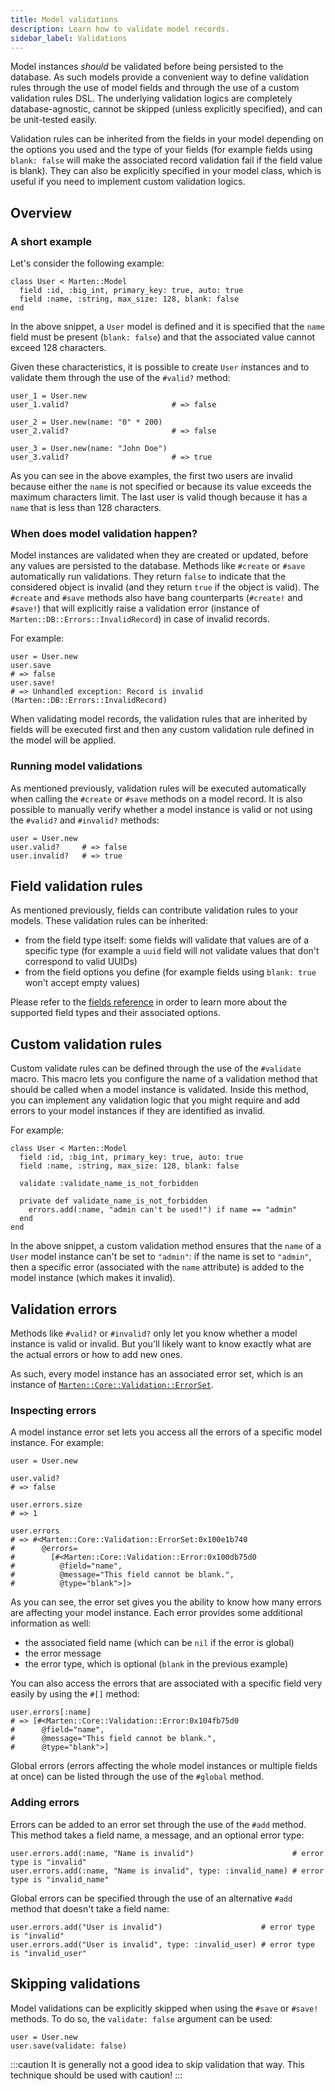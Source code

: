 ```yaml
---
title: Model validations
description: Learn how to validate model records.
sidebar_label: Validations
---
```


Model instances _should_ be validated before being persisted to the database. As such models provide a convenient way to define validation rules through the use of model fields and through the use of a custom validation rules DSL. The underlying validation logics are completely database-agnostic, cannot be skipped (unless explicitly specified), and can be unit-tested easily.

Validation rules can be inherited from the fields in your model depending on the options you used and the type of your fields (for example fields using `blank: false` will make the associated record validation fail if the field value is blank). They can also be explicitly specified in your model class, which is useful if you need to implement custom validation logics.

## Overview

### A short example

Let's consider the following example:

```crystal
class User < Marten::Model
  field :id, :big_int, primary_key: true, auto: true
  field :name, :string, max_size: 128, blank: false
end
```

In the above snippet, a `User` model is defined and it is specified that the `name` field must be present (`blank: false`) and that the associated value cannot exceed 128 characters.

Given these characteristics, it is possible to create `User` instances and to validate them through the use of the `#valid?` method:

```crystal
user_1 = User.new
user_1.valid?                       # => false

user_2 = User.new(name: "0" * 200)
user_2.valid?                       # => false

user_3 = User.new(name: "John Doe")
user_3.valid?                       # => true
```

As you can see in the above examples, the first two users are invalid because either the `name` is not specified or because its value exceeds the maximum characters limit. The last user is valid though because it has a `name` that is less than 128 characters.

### When does model validation happen?

Model instances are validated when they are created or updated, before any values are persisted to the database. Methods like `#create` or `#save` automatically run validations. They return `false` to indicate that the considered object is invalid (and they return `true` if the object is valid). The `#create` and `#save` methods also have bang counterparts (`#create!` and `#save!`) that will explicitly raise a validation error (instance of `Marten::DB::Errors::InvalidRecord`) in case of invalid records.

For example:

```crystal
user = User.new
user.save
# => false
user.save!
# => Unhandled exception: Record is invalid (Marten::DB::Errors::InvalidRecord)
```

When validating model records, the validation rules that are inherited by fields will be executed first and then any custom validation rule defined in the model will be applied.

### Running model validations

As mentioned previously, validation rules will be executed automatically when calling the `#create` or `#save` methods on a model record. It is also possible to manually verify whether a model instance is valid or not using the `#valid?` and `#invalid?` methods:

```crystal
user = User.new
user.valid?     # => false
user.invalid?   # => true
```

## Field validation rules

As mentioned previously, fields can contribute validation rules to your models. These validation rules can be inherited:

* from the field type itself: some fields will validate that values are of a specific type (for example a `uuid` field will not validate values that don't correspond to valid UUIDs)
* from the field options you define (for example fields using `blank: true` won't accept empty values)

Please refer to the [fields reference](./reference/fields.md) in order to learn more about the supported field types and their associated options.

## Custom validation rules

Custom validate rules can be defined through the use of the `#validate` macro. This macro lets you configure the name of a validation method that should be called when a model instance is validated. Inside this method, you can implement any validation logic that you might require and add errors to your model instances if they are identified as invalid.

For example:

```crystal
class User < Marten::Model
  field :id, :big_int, primary_key: true, auto: true
  field :name, :string, max_size: 128, blank: false

  validate :validate_name_is_not_forbidden

  private def validate_name_is_not_forbidden
    errors.add(:name, "admin can't be used!") if name == "admin"
  end
end
```

In the above snippet, a custom validation method ensures that the `name` of a `User` model instance can't be set to `"admin"`: if the name is set to `"admin"`, then a specific error (associated with the `name` attribute) is added to the model instance (which makes it invalid).

## Validation errors

Methods like `#valid?` or `#invalid?` only let you know whether a model instance is valid or invalid. But you'll likely want to know exactly what are the actual errors or how to add new ones.

As such, every model instance has an associated error set, which is an instance of [`Marten::Core::Validation::ErrorSet`](pathname:///api/0.4/Marten/Core/Validation/ErrorSet.html).

### Inspecting errors

A model instance error set lets you access all the errors of a specific model instance. For example:

```crystal
user = User.new

user.valid?
# => false

user.errors.size
# => 1

user.errors
# => #<Marten::Core::Validation::ErrorSet:0x100e1b740
#      @errors=
#        [#<Marten::Core::Validation::Error:0x100db75d0
#          @field="name",
#          @message="This field cannot be blank.",
#          @type="blank">]>
```

As you can see, the error set gives you the ability to know how many errors are affecting your model instance. Each error provides some additional information as well:

* the associated field name (which can be `nil` if the error is global)
* the error message
* the error type, which is optional (`blank` in the previous example)

You can also access the errors that are associated with a specific field very easily by using the `#[]` method:

```crystal
user.errors[:name]
# => [#<Marten::Core::Validation::Error:0x104fb75d0
#      @field="name",
#      @message="This field cannot be blank.",
#      @type="blank">]
```

Global errors (errors affecting the whole model instances or multiple fields at once) can be listed through the use of the `#global` method.

### Adding errors

Errors can be added to an error set through the use of the `#add` method. This method takes a field name, a message, and an optional error type:

```crystal
user.errors.add(:name, "Name is invalid")                      # error type is "invalid"
user.errors.add(:name, "Name is invalid", type: :invalid_name) # error type is "invalid_name"
```

Global errors can be specified through the use of an alternative `#add` method that doesn't take a field name:

```crystal
user.errors.add("User is invalid")                      # error type is "invalid"
user.errors.add("User is invalid", type: :invalid_user) # error type is "invalid_user"
```

## Skipping validations

Model validations can be explicitly skipped when using the `#save` or `#save!` methods. To do so, the `validate: false` argument can be used:

```crystal
user = User.new
user.save(validate: false)
```

:::caution
It is generally not a good idea to skip validation that way. This technique should be used with caution!
:::

